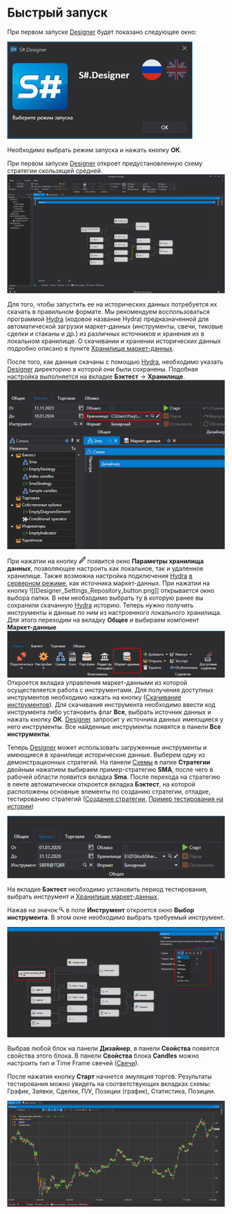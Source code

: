 # Быстрый запуск

При первом запуске [Designer](Designer.md) будет показано следующее окно:

![Designer Quick start 00](../images/Designer_Quick_start_00.png)

Необходимо выбрать режим запуска и нажать кнопку **ОК**.

При первом запуске [Designer](Designer.md) откроет предустановленную схему стратегии скользящей средней. 
![Designer Quick start 01](../images/Designer_Quick_start_01.png)

Для того, чтобы запустить ее на исторических данных потребуется их скачать в правильном формате. Мы рекомендуем воспользоваться программой [Hydra](Hydra.md) (кодовое название Hydra) предназначенной для автоматической загрузки маркет\-данных (инструменты, свечи, тиковые сделки и стаканы и др.) из различных источников и хранения их в локальном хранилище. О скачивании и хранении исторических данных подробно описано в пункте [Хранилище маркет\-данных](Designer_Repository_of_historical_data.md).

После того, как данные скачаны с помощью [Hydra](Hydra.md), необходимо указать [Designer](Designer.md) директорию в которой они были сохранены. Подобная настройка выполняется на вкладке **Бэктест** -> **Хранилище**. 
![Designer Quick start 02](../images/Designer_Quick_start_02.png)

При нажатии на кнопку ![Designer Edit Tool](../images/Designer_Edit_tool_00.png) появится окно **Параметры хранилища данных**, позволяющее настроить как локальное, так и удаленное хранилище. Также возможна настройка подключения  [Hydra](Hydra.md) [в серверном режиме](HydraSettings.md), как источника маркет-данных. При нажатии на кнопку ![[Designer_Settings_Repository_button.png]] открывается окно выбора папки. В нем необходимо выбрать ту в которую ранее вы сохранили скачанную  [Hydra](Hydra.md) историю.
Теперь нужно получить инструменты и данные по ним из настроенного локального хранилища. Для этого переходим на вкладку **Общее** и выбираем компонент **Маркет-данные**
![Designer Quick start 02](../images/Designer_Quick_start_03.png)
Откроется вкладка управления маркет-данными из которой осуществляется работа с инструментами. Для получения доступных инструментов необходимо нажать на кнопку 
([Скачивание инструментов](Designer_Download_instruments.md)). Для скачивания инструмента необходимо ввести код инструмента либо установить флаг **Все**, выбрать источник данных и нажать кнопку **ОК**. [Designer](Designer.md) запросит у источника данных имеющиеся у него инструменты. Все найденные инструменты появятся в панели **Все инструменты**. 

Теперь [Designer](Designer.md) может использовать загруженные инструменты и имеющиеся в хранилище исторические данные. Выберем одну из демонстрационных стратегий. На панели [Схемы](Designer_Panel_Schemas.md) в папке **Стратегии** двойным нажатием выбираем пример\-стратегию **SMA**, после чего в рабочей области появится вкладка **Sma**. После перехода на стратегию в ленте  автоматически откроется вкладка **Бэктест**, на которой расположены основные элементы по созданию стратегии, отладке, тестированию стратегий ([Создание стратегии](Designer_Creation_strategy.md), [Пример тестирования на истории](Designer_Example_of_backtesting.md))

![Designer Quick start 03](../images/Designer_Quick_start_04_1.png)

На вкладке **Бэктест** необходимо установить период тестирования, выбрать инструмент и [Хранилище маркет\-данных](Designer_Repository_of_historical_data.md).

Нажав на значок ![Designer Quick start 04](../images/Designer_Quick_start_04.png) в поле **Инструмент** откроется окно **Выбор инструмента**. В этом окне необходимо выбрать требуемый инструмент.

![Designer Quick start 05](../images/Designer_Quick_start_05.png)

Выбрав любой блок на панели **Дизайнер**, в панели **Свойства** появятся свойства этого блока. В панели **Свойства** блока **Candles** можно настроить тип и Time Frame свечей ([Свечи](Candles.md)).

После нажатия кнопку **Старт** начнется эмуляция торгов. Результаты тестирования можно увидеть на соответствующих вкладках схемы: График, Заявки, Сделки, П/У, Позиции (график), Статистика, Позиции.

![Designer Quick start 06](../images/Designer_Quick_start_06.png)
